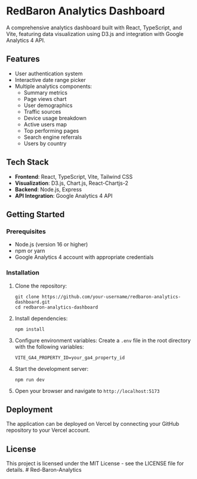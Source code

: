 # RedBaron Analytics Dashboard

A comprehensive analytics dashboard built with React, TypeScript, and Vite, featuring data visualization using D3.js and integration with Google Analytics 4 API.

## Features

- User authentication system
- Interactive date range picker
- Multiple analytics components:
  - Summary metrics
  - Page views chart
  - User demographics
  - Traffic sources
  - Device usage breakdown
  - Active users map
  - Top performing pages
  - Search engine referrals
  - Users by country

## Tech Stack

- **Frontend**: React, TypeScript, Vite, Tailwind CSS
- **Visualization**: D3.js, Chart.js, React-Chartjs-2
- **Backend**: Node.js, Express
- **API Integration**: Google Analytics 4 API

## Getting Started

### Prerequisites

- Node.js (version 16 or higher)
- npm or yarn
- Google Analytics 4 account with appropriate credentials

### Installation

1. Clone the repository:
   ```
   git clone https://github.com/your-username/redbaron-analytics-dashboard.git
   cd redbaron-analytics-dashboard
   ```

2. Install dependencies:
   ```
   npm install
   ```

3. Configure environment variables:
   Create a `.env` file in the root directory with the following variables:
   ```
   VITE_GA4_PROPERTY_ID=your_ga4_property_id
   ```

4. Start the development server:
   ```
   npm run dev
   ```

5. Open your browser and navigate to `http://localhost:5173`

## Deployment

The application can be deployed on Vercel by connecting your GitHub repository to your Vercel account.

## License

This project is licensed under the MIT License - see the LICENSE file for details. #   R e d - B a r o n - A n a l y t i c s  
 
